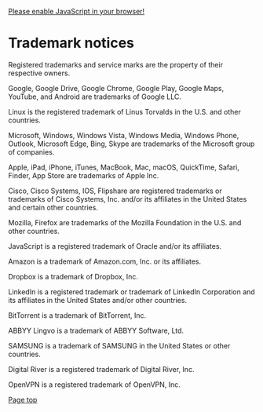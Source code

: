 [Please enable JavaScript in your browser!](https://support.microsoft.com/en-us/kb/3135465)

Trademark notices
=================

Registered trademarks and service marks are the property of their respective owners.

Google, Google Drive, Google Chrome, Google Play, Google Maps, YouTube, and Android are trademarks of Google LLC.

Linux is the registered trademark of Linus Torvalds in the U.S. and other countries.

Microsoft, Windows, Windows Vista, Windows Media, Windows Phone, Outlook, Microsoft Edge, Bing, Skype are trademarks of the Microsoft group of companies.

Apple, iPad, iPhone, iTunes, MacBook, Mac, macOS, QuickTime, Safari, Finder, App Store are trademarks of Apple Inc.

Cisco, Cisco Systems, IOS, Flipshare are registered trademarks or trademarks of Cisco Systems, Inc. and/or its affiliates in the United States and certain other countries.

Mozilla, Firefox are trademarks of the Mozilla Foundation in the U.S. and other countries.

JavaScript is a registered trademark of Oracle and/or its affiliates.

Amazon is a trademark of Amazon.com, Inc. or its affiliates.

Dropbox is a trademark of Dropbox, Inc.

LinkedIn is a registered trademark or trademark of LinkedIn Corporation and its affiliates in the United States and/or other countries.

BitTorrent is a trademark of BitTorrent, Inc.

ABBYY Lingvo is a trademark of ABBYY Software, Ltd.

SAMSUNG is a trademark of SAMSUNG in the United States or other countries.

Digital River is a registered trademark of Digital River, Inc.

OpenVPN is a registered trademark of OpenVPN, Inc.

[Page top](#)
